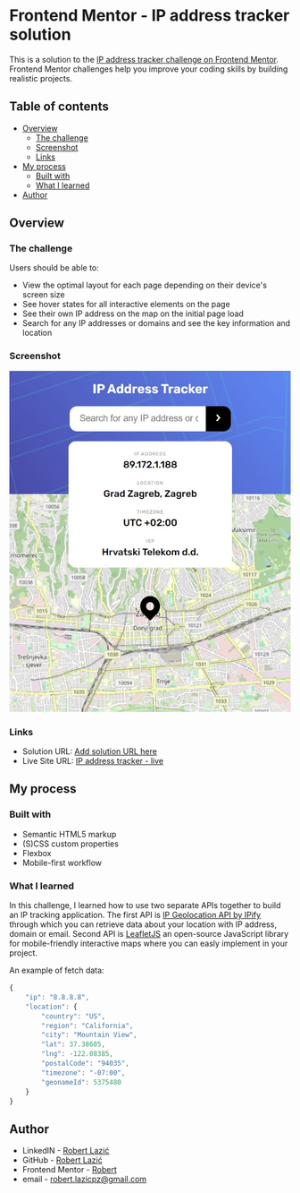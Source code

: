 # Frontend Mentor - IP address tracker solution

This is a solution to the [IP address tracker challenge on Frontend Mentor](https://www.frontendmentor.io/challenges/ip-address-tracker-I8-0yYAH0). Frontend Mentor challenges help you improve your coding skills by building realistic projects.

## Table of contents

- [Overview](#overview)
  - [The challenge](#the-challenge)
  - [Screenshot](#screenshot)
  - [Links](#links)
- [My process](#my-process)
  - [Built with](#built-with)
  - [What I learned](#what-i-learned)
- [Author](#author)

## Overview

### The challenge

Users should be able to:

- View the optimal layout for each page depending on their device's screen size
- See hover states for all interactive elements on the page
- See their own IP address on the map on the initial page load
- Search for any IP addresses or domains and see the key information and location

### Screenshot

![schreenshot.img](screenshot.jpg)

### Links

- Solution URL: [Add solution URL here](https://github.com/lazo2212/IP_Address_Tracker.git)
- Live Site URL: [IP address tracker - live](https://lazo2212.github.io/IP_Address_Tracker/)

## My process

### Built with

- Semantic HTML5 markup
- (S)CSS custom properties
- Flexbox
- Mobile-first workflow

### What I learned

In this challenge, I learned how to use two separate APIs together to build an IP tracking application. The first API is [IP Geolocation API by IPify](https://geo.ipify.org/) through which you can retrieve data about your location with IP address, domain or email. Second API is [LeafletJS](https://leafletjs.com/) an open-source JavaScript library for mobile-friendly interactive maps where you can easly implement in your project.

An example of fetch data:

```js
{
    "ip": "8.8.8.8",
    "location": {
        "country": "US",
        "region": "California",
        "city": "Mountain View",
        "lat": 37.38605,
        "lng": -122.08385,
        "postalCode": "94035",
        "timezone": "-07:00",
        "geonameId": 5375480
    }
}
```

## Author

- LinkedIN - [Robert Lazić](https://www.linkedin.com/in/robert-lazi%C4%87/)
- GitHub - [Robert Lazić](https://github.com/lazo2212)
- Frontend Mentor - [Robert](https://www.frontendmentor.io/profile/lazo2212)
- email - [robert.lazicpz@gmail.com](mailto:robert.lazicpz@gmail.com)
